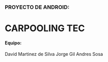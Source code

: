 ### PROYECTO DE ANDROID:

# CARPOOLING TEC

#### Equipo:
David Martinez de Silva
Jorge Gil
Andres Sosa
